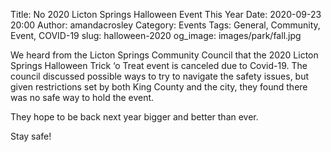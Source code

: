 Title: No 2020 Licton Springs Halloween Event This Year
Date: 2020-09-23 20:00
Author: amandacrosley
Category: Events
Tags: General, Community, Event, COVID-19
slug: halloween-2020
og_image: images/park/fall.jpg

We heard from the Licton Springs Community Council that the 2020 Licton Springs Halloween Trick ‘o Treat event is canceled due to Covid-19. The council discussed possible ways to try to navigate the safety issues, but given restrictions set by both King County and the city, they found there was no safe way to hold the event. 

They hope to be back next year bigger and better than ever. 

Stay safe!
